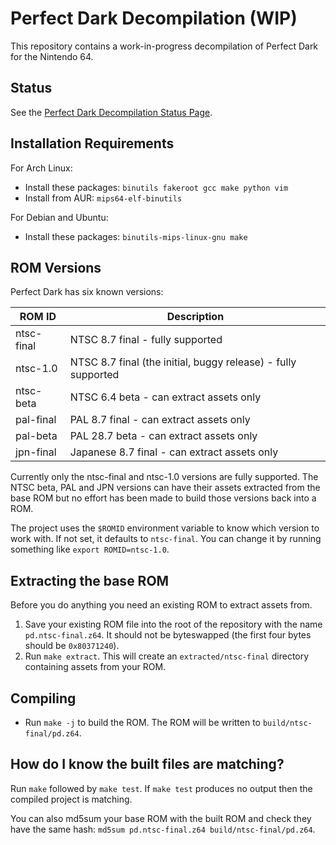 # Perfect Dark Decompilation (WIP)

This repository contains a work-in-progress decompilation of Perfect Dark for the Nintendo 64.

## Status

See the [Perfect Dark Decompilation Status Page](https://ryandwyer.gitlab.io/pdstatus/).

## Installation Requirements

For Arch Linux:

* Install these packages: `binutils fakeroot gcc make python vim`
* Install from AUR: `mips64-elf-binutils`

For Debian and Ubuntu:

* Install these packages: `binutils-mips-linux-gnu make`

## ROM Versions

Perfect Dark has six known versions:

| ROM ID     | Description                                                   |
|------------|---------------------------------------------------------------|
| ntsc-final | NTSC 8.7 final - fully supported                              |
| ntsc-1.0   | NTSC 8.7 final (the initial, buggy release) - fully supported |
| ntsc-beta  | NTSC 6.4 beta - can extract assets only                       |
| pal-final  | PAL 8.7 final - can extract assets only                       |
| pal-beta   | PAL 28.7 beta - can extract assets only                       |
| jpn-final  | Japanese 8.7 final - can extract assets only                  |

Currently only the ntsc-final and ntsc-1.0 versions are fully supported. The NTSC beta, PAL and JPN versions can have their assets extracted from the base ROM but no effort has been made to build those versions back into a ROM.

The project uses the `$ROMID` environment variable to know which version to work with. If not set, it defaults to `ntsc-final`. You can change it by running something like `export ROMID=ntsc-1.0`.

## Extracting the base ROM

Before you do anything you need an existing ROM to extract assets from.

1. Save your existing ROM file into the root of the repository with the name `pd.ntsc-final.z64`. It should not be byteswapped (the first four bytes should be `0x80371240`).
2. Run `make extract`. This will create an `extracted/ntsc-final` directory containing assets from your ROM.

## Compiling

* Run `make -j` to build the ROM. The ROM will be written to `build/ntsc-final/pd.z64`.

## How do I know the built files are matching?

Run `make` followed by `make test`. If `make test` produces no output then the compiled project is matching.

You can also md5sum your base ROM with the built ROM and check they have the same hash: `md5sum pd.ntsc-final.z64 build/ntsc-final/pd.z64`.
